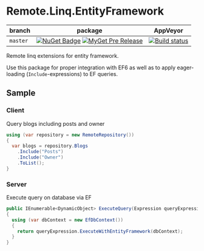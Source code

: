 # Remote.Linq.EntityFramework

| branch | package | AppVeyor |
| --- | --- | --- |
| `master` | [![NuGet Badge](https://buildstats.info/nuget/Remote.Linq.EntityFramework?includePreReleases=true)](http://www.nuget.org/packages/Remote.Linq.EntityFramework) [![MyGet Pre Release](http://img.shields.io/myget/aqua/vpre/Remote.Linq.EntityFramework.svg?style=flat-square&label=myget)](https://www.myget.org/feed/aqua/package/nuget/Remote.Linq.EntityFramework) | [![Build status](https://ci.appveyor.com/api/projects/status/khlr1irj87vss8j9?svg=true)](https://ci.appveyor.com/project/6bee/remote-linq-entityframework) |


Remote linq extensions for entity framework. 

Use this package for proper integration with EF6 as well as to apply eager-loading (`Include`-expressions) to EF queries.

## Sample

### Client

Query blogs including posts and owner

```C#
using (var repository = new RemoteRepository())
{
  var blogs = repository.Blogs
    .Include("Posts")
    .Include("Owner")
    .ToList();
}
```

### Server

Execute query on database via EF

```C#
public IEnumerable<DynamicObject> ExecuteQuery(Expression queryExpression)
{
  using (var dbContext = new EfDbContext())
  {
    return queryExpression.ExecuteWithEntityFramework(dbContext);
  }
}
```
